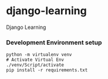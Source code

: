 # django-learning
Django Learning

### Development Environment setup
```
python -m virtualenv venv
# Activate Virtual Env
./venv/Script/activate
pip install -r requirements.txt
```